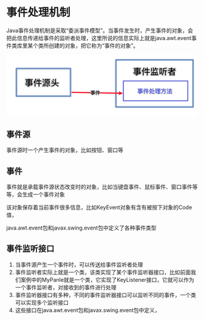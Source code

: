 # 事件处理机制

​		Java事件处理机制是采取“委派事件模型”。当事件发生时，产生事件的对象，会把此信息传递给事件的监听者处理，这里所说的信息实际上就是java.awt.event事件类库里某个类所创建的对象，把它称为“事件的对象”。



![image-20220904172258977](picture/image-20220904172258977.png)

## 事件源

事件源时一个产生事件的对象，比如按钮、窗口等



## 事件

事件就是承载事件源状态改变时的对象，比如当键盘事件、鼠标事件、窗口事件等等，会生成一个事件对象

该对象保存着当前事件很多信息，比如KeyEvent对象有含有被按下对象的Code值，

java.awt.event包和javax.swing.event包中定义了各种事件类型



## 事件监听接口

1. 当事件源产生一个事件时，可以传送给事件监听者处理
2. 事件监听者实际上就是一个类，该类实现了某个事件监听器接口，比如前面我们案例中的MyPanle就是一个类，它实现了KeyListener接口，它就可以作为一个事件监听者，对接收到的事件进行处理 
3. 事件监听器接口有多种，不同的事件监听器接口可以监听不同的事件，一个类可以实现多个监听接口
4. 这些接口在java.awt.event包和javax.swing.event包中定义，

